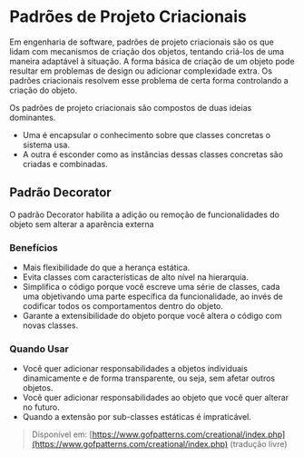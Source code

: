 # Padrões de Projeto Criacionais

Em engenharia de software, padrões de projeto criacionais são os que lidam com
mecanismos de criação dos objetos, tentando criá-los de uma maneira adaptável
à situação. A forma básica de criação de um objeto pode resultar em problemas
de design ou adicionar complexidade extra. Os padrões criacionais resolvem
esse problema de certa forma controlando a criação do objeto.

Os padrões de projeto criacionais são compostos de duas ideias dominantes.

* Uma é encapsular o conhecimento sobre que classes concretas o sistema usa.
* A outra é esconder como as instâncias dessas classes concretas são criadas
e combinadas.

## Padrão Decorator

O padrão Decorator habilita a adição ou remoção de funcionalidades do objeto
sem alterar a aparência externa

### Benefícios

* Mais flexibilidade do que a herança estática.
* Evita classes com características de alto nível na hierarquia.
* Simplifica o código porque você escreve uma série de classes, cada uma
objetivando uma parte específica da funcionalidade, ao invés de codificar todos
os comportamentos dentro do objeto.
* Garante a extensibilidade do objeto porque você altera o código com novas
classes.

### Quando Usar

* Você quer adicionar responsabilidades a objetos individuais dinamicamente e de
forma transparente, ou seja, sem afetar outros objetos.
* Você quer adicionar responsabilidades ao objeto que você quer alterar no
futuro.
* Quando a extensão por sub-classes estáticas é impraticável.

> Disponível em:
[https://www.gofpatterns.com/creational/index.php](https://www.gofpatterns.com/creational/index.php) (tradução livre)
